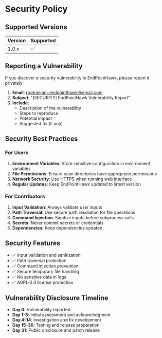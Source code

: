 # Security Policy

## Supported Versions

| Version | Supported          |
| ------- | ------------------ |
| 1.0.x   | :white_check_mark: |

## Reporting a Vulnerability

If you discover a security vulnerability in EndPointHawk, please report it privately:

1. **Email**: rootranjan+endpointhawk@gmail.com
2. **Subject**: "[SECURITY] EndPointHawk Vulnerability Report"
3. **Include**: 
   - Description of the vulnerability
   - Steps to reproduce
   - Potential impact
   - Suggested fix (if any)

## Security Best Practices

### For Users

1. **Environment Variables**: Store sensitive configuration in environment variables
2. **File Permissions**: Ensure scan directories have appropriate permissions
3. **Network Security**: Use HTTPS when running web interface
4. **Regular Updates**: Keep EndPointHawk updated to latest version

### For Contributors

1. **Input Validation**: Always validate user inputs
2. **Path Traversal**: Use secure path resolution for file operations
3. **Command Injection**: Sanitize inputs before subprocess calls
4. **Secrets**: Never commit secrets or credentials
5. **Dependencies**: Keep dependencies updated

## Security Features

- ✅ Input validation and sanitization
- ✅ Path traversal protection
- ✅ Command injection prevention
- ✅ Secure temporary file handling
- ✅ No sensitive data in logs
- ✅ AGPL-3.0 license protection

## Vulnerability Disclosure Timeline

- **Day 0**: Vulnerability reported
- **Day 1-3**: Initial assessment and acknowledgment
- **Day 4-14**: Investigation and fix development
- **Day 15-30**: Testing and release preparation
- **Day 31**: Public disclosure and patch release

